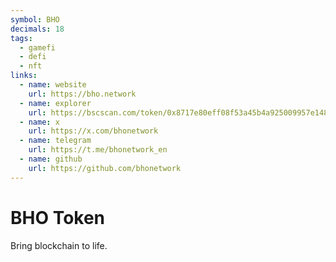 ```yaml
---
symbol: BHO
decimals: 18
tags:
  - gamefi
  - defi
  - nft
links:
  - name: website
    url: https://bho.network
  - name: explorer
    url: https://bscscan.com/token/0x8717e80eff08f53a45b4a925009957e14860a8a8
  - name: x
    url: https://x.com/bhonetwork
  - name: telegram
    url: https://t.me/bhonetwork_en
  - name: github
    url: https://github.com/bhonetwork
---
```


# BHO Token

Bring blockchain to life.
